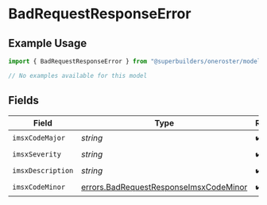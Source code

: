 # BadRequestResponseError

## Example Usage

```typescript
import { BadRequestResponseError } from "@superbuilders/oneroster/models/errors";

// No examples available for this model
```

## Fields

| Field                                                                                            | Type                                                                                             | Required                                                                                         | Description                                                                                      |
| ------------------------------------------------------------------------------------------------ | ------------------------------------------------------------------------------------------------ | ------------------------------------------------------------------------------------------------ | ------------------------------------------------------------------------------------------------ |
| `imsxCodeMajor`                                                                                  | *string*                                                                                         | :heavy_check_mark:                                                                               | N/A                                                                                              |
| `imsxSeverity`                                                                                   | *string*                                                                                         | :heavy_check_mark:                                                                               | N/A                                                                                              |
| `imsxDescription`                                                                                | *string*                                                                                         | :heavy_check_mark:                                                                               | N/A                                                                                              |
| `imsxCodeMinor`                                                                                  | [errors.BadRequestResponseImsxCodeMinor](../../models/errors/badrequestresponseimsxcodeminor.md) | :heavy_check_mark:                                                                               | N/A                                                                                              |